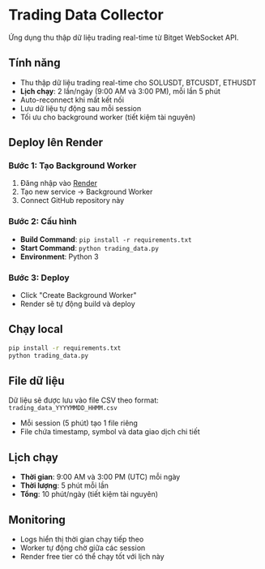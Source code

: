 # Trading Data Collector

Ứng dụng thu thập dữ liệu trading real-time từ Bitget WebSocket API.

## Tính năng
- Thu thập dữ liệu trading real-time cho SOLUSDT, BTCUSDT, ETHUSDT
- **Lịch chạy**: 2 lần/ngày (9:00 AM và 3:00 PM), mỗi lần 5 phút
- Auto-reconnect khi mất kết nối
- Lưu dữ liệu tự động sau mỗi session
- Tối ưu cho background worker (tiết kiệm tài nguyên)

## Deploy lên Render

### Bước 1: Tạo Background Worker
1. Đăng nhập vào [Render](https://render.com)
2. Tạo new service → Background Worker
3. Connect GitHub repository này

### Bước 2: Cấu hình
- **Build Command**: `pip install -r requirements.txt`
- **Start Command**: `python trading_data.py`
- **Environment**: Python 3

### Bước 3: Deploy
- Click "Create Background Worker"
- Render sẽ tự động build và deploy

## Chạy local
```bash
pip install -r requirements.txt
python trading_data.py
```

## File dữ liệu
Dữ liệu sẽ được lưu vào file CSV theo format: `trading_data_YYYYMMDD_HHMM.csv`
- Mỗi session (5 phút) tạo 1 file riêng
- File chứa timestamp, symbol và data giao dịch chi tiết

## Lịch chạy
- **Thời gian**: 9:00 AM và 3:00 PM (UTC) mỗi ngày
- **Thời lượng**: 5 phút mỗi lần
- **Tổng**: 10 phút/ngày (tiết kiệm tài nguyên)

## Monitoring
- Logs hiển thị thời gian chạy tiếp theo
- Worker tự động chờ giữa các session
- Render free tier có thể chạy tốt với lịch này